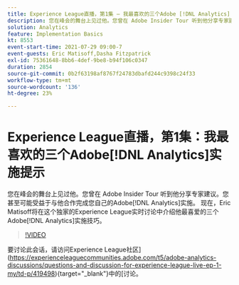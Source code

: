 ```yaml
---
title: Experience League直播，第1集 — 我最喜欢的三个Adobe [!DNL Analytics] 实施技巧
description: 您在峰会的舞台上见过他。您曾在 Adobe Insider Tour 听到他分享专家建议。您甚至可能受益于与他合作完成您自己的Adobe [!DNL Analytics] 实施。 现在，Eric Matisoff将在这个独家的Experience League实时讨论中介绍他最喜爱的三个Adobe [!DNL Analytics] 实施技巧。
solution: Analytics
feature: Implementation Basics
kt: 8553
event-start-time: 2021-07-29 09:00-7
event-guests: Eric Matisoff,Dasha Fitzpatrick
exl-id: 75361648-8bb6-4def-9be8-b94f106c0347
duration: 2854
source-git-commit: 0b2f63198af8767f24783dbafd244c9398c24f33
workflow-type: tm+mt
source-wordcount: '136'
ht-degree: 23%

---
```


# Experience League直播，第1集：我最喜欢的三个Adobe[!DNL Analytics]实施提示

您在峰会的舞台上见过他。您曾在 Adobe Insider Tour 听到他分享专家建议。您甚至可能受益于与他合作完成您自己的Adobe[!DNL Analytics]实施。 现在，Eric Matisoff将在这个独家的Experience League实时讨论中介绍他最喜爱的三个Adobe[!DNL Analytics]实施技巧。

>[!VIDEO](https://video.tv.adobe.com/v/335921/?quality=12&learn=on)

要讨论此会话，请访问Experience League社区](https://experienceleaguecommunities.adobe.com/t5/adobe-analytics-discussions/questions-and-discussion-for-experience-league-live-ep-1-my/td-p/419498){target="_blank"}中的[讨论。

